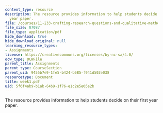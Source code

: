 ```yaml
---
content_type: resource
description: The resource provides information to help students decide on their first
  year paper.
file: /courses/11-233-crafting-research-questions-and-qualitative-methodology-fall-2005/5f6f4ab9b1ab64b91f76e1c2e5e05e2b_week1.pdf
file_size: 87087
file_type: application/pdf
hide_download: true
hide_download_original: null
learning_resource_types:
- Assignments
license: https://creativecommons.org/licenses/by-nc-sa/4.0/
ocw_type: OCWFile
parent_title: Assignments
parent_type: CourseSection
parent_uid: 9455b7e9-1fe5-b424-b585-f941d503e038
resourcetype: Document
title: week1.pdf
uid: 5f6f4ab9-b1ab-64b9-1f76-e1c2e5e05e2b
---
```

The resource provides information to help students decide on their first year paper.